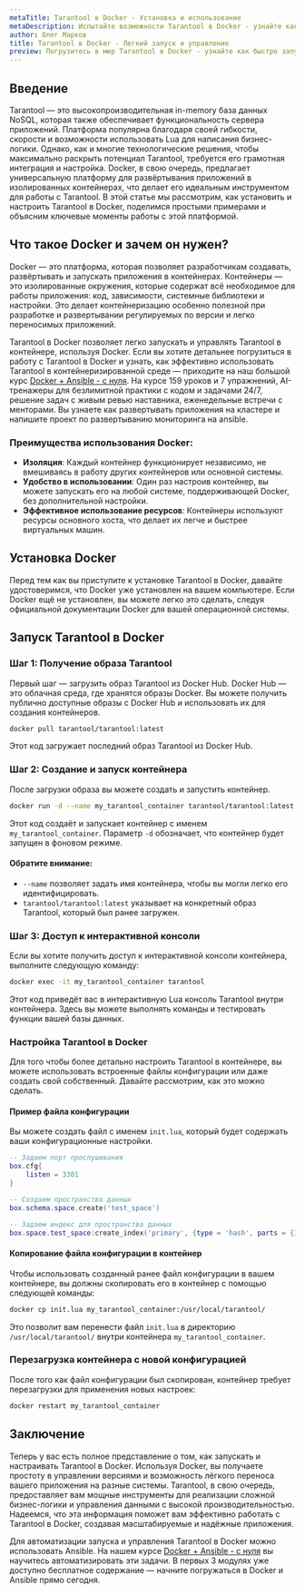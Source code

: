 ```yaml
---
metaTitle: Tarantool в Docker - Установка и использование
metaDescription: Испытайте возможности Tarantool в Docker - узнайте как запускать, настраивать и управлять Tarantool в контейнере используя Docker
author: Олег Марков
title: Tarantool в Docker - Легкий запуск и управление
preview: Погрузитесь в мир Tarantool в Docker - узнайте как быстро запустить, настроить и управлять Tarantool контейнером. Пошаговое руководство для новичков и опытных разработчиков
---
```


## Введение

Tarantool — это высокопроизводительная in-memory база данных NoSQL, которая также обеспечивает функциональность сервера приложений. Платформа популярна благодаря своей гибкости, скорости и возможности использовать Lua для написания бизнес-логики. Однако, как и многие технологические решения, чтобы максимально раскрыть потенциал Tarantool, требуется его грамотная интеграция и настройка. Docker, в свою очередь, предлагает универсальную платформу для развёртывания приложений в изолированных контейнерах, что делает его идеальным инструментом для работы с Tarantool. В этой статье мы рассмотрим, как установить и настроить Tarantool в Docker, поделимся простыми примерами и объясним ключевые моменты работы с этой платформой.

## Что такое Docker и зачем он нужен?

Docker — это платформа, которая позволяет разработчикам создавать, развёртывать и запускать приложения в контейнерах. Контейнеры — это изолированные окружения, которые содержат всё необходимое для работы приложения: код, зависимости, системные библиотеки и настройки. Это делает контейнеризацию особенно полезной при разработке и развертывании регулируемых по версии и легко переносимых приложений.

Tarantool в Docker позволяет легко запускать и управлять Tarantool в контейнере, используя Docker. Если вы хотите детальнее погрузиться в работу с Tarantool в Docker и узнать, как эффективно использовать Tarantool в контейнеризированной среде — приходите на наш большой курс [Docker + Ansible - с нуля](https://purpleschool.ru/course/docker). На курсе 159 уроков и 7 упражнений, AI-тренажеры для безлимитной практики с кодом и задачами 24/7, решение задач с живым ревью наставника, еженедельные встречи с менторами. Вы узнаете как развертывать приложения на кластере и напишите проект по развертыванию мониторинга на ansible.

### Преимущества использования Docker:

- **Изоляция**: Каждый контейнер функционирует независимо, не вмешиваясь в работу других контейнеров или основной системы.
- **Удобство в использовании**: Один раз настроив контейнер, вы можете запускать его на любой системе, поддерживающей Docker, без дополнительной настройки.
- **Эффективное использование ресурсов**: Контейнеры используют ресурсы основного хоста, что делает их легче и быстрее виртуальных машин.

## Установка Docker

Перед тем как вы приступите к установке Tarantool в Docker, давайте удостоверимся, что Docker уже установлен на вашем компьютере. Если Docker ещё не установлен, вы можете легко это сделать, следуя официальной документации Docker для вашей операционной системы.

## Запуск Tarantool в Docker

### Шаг 1: Получение образа Tarantool

Первый шаг — загрузить образ Tarantool из Docker Hub. Docker Hub — это облачная среда, где хранятся образы Docker. Вы можете получить публично доступные образы с Docker Hub и использовать их для создания контейнеров.

```bash
docker pull tarantool/tarantool:latest
```
Этот код загружает последний образ Tarantool из Docker Hub.

### Шаг 2: Создание и запуск контейнера

После загрузки образа вы можете создать и запустить контейнер. 

```bash
docker run -d --name my_tarantool_container tarantool/tarantool:latest
```

Этот код создаёт и запускает контейнер с именем `my_tarantool_container`. Параметр `-d` обозначает, что контейнер будет запущен в фоновом режиме.

#### Обратите внимание:
- `--name` позволяет задать имя контейнера, чтобы вы могли легко его идентифицировать.
- `tarantool/tarantool:latest` указывает на конкретный образ Tarantool, который был ранее загружен.

### Шаг 3: Доступ к интерактивной консоли

Если вы хотите получить доступ к интерактивной консоли контейнера, выполните следующую команду:

```bash
docker exec -it my_tarantool_container tarantool
```

Этот код приведёт вас в интерактивную Lua консоль Tarantool внутри контейнера. Здесь вы можете выполнять команды и тестировать функции вашей базы данных.

### Настройка Tarantool в Docker

Для того чтобы более детально настроить Tarantool в контейнере, вы можете использовать встроенные файлы конфигурации или даже создать свой собственный. Давайте рассмотрим, как это можно сделать.

#### Пример файла конфигурации

Вы можете создать файл с именем `init.lua`, который будет содержать ваши конфигурационные настройки.

```lua
-- Задаем порт прослушивания
box.cfg{
    listen = 3301
}

-- Создаем пространство данных
box.schema.space.create('test_space')

-- Задаем индекс для пространства данных
box.space.test_space:create_index('primary', {type = 'hash', parts = {1, 'unsigned'}})
```

#### Копирование файла конфигурации в контейнер

Чтобы использовать созданный ранее файл конфигурации в вашем контейнере, вы должны скопировать его в контейнер с помощью следующей команды:

```bash
docker cp init.lua my_tarantool_container:/usr/local/tarantool/
```

Это позволит вам перенести файл `init.lua` в директорию `/usr/local/tarantool/` внутри контейнера `my_tarantool_container`.

### Перезагрузка контейнера с новой конфигурацией

После того как файл конфигурации был скопирован, контейнер требует перезагрузки для применения новых настроек:

```bash
docker restart my_tarantool_container
```

## Заключение

Теперь у вас есть полное представление о том, как запускать и настраивать Tarantool в Docker. Используя Docker, вы получаете простоту в управлении версиями и возможность лёгкого переноса вашего приложения на разные системы. Tarantool, в свою очередь, предоставляет вам мощные инструменты для реализации сложной бизнес-логики и управления данными с высокой производительностью. Надеемся, что эта информация поможет вам эффективно работать с Tarantool в Docker, создавая масштабируемые и надёжные приложения.

Для автоматизации запуска и управления Tarantool в Docker можно использовать Ansible. На нашем курсе [Docker + Ansible - с нуля](https://purpleschool.ru/course/docker) вы научитесь автоматизировать эти задачи. В первых 3 модулях уже доступно бесплатное содержание — начните погружаться в Docker и Ansible прямо сегодня.
